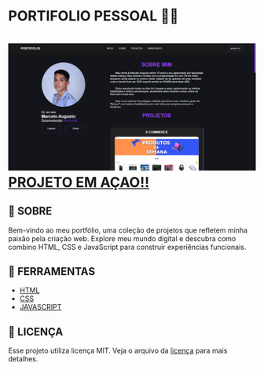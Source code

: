 # PORTIFOLIO PESSOAL 🙋‍♂️
<h1>
    <img src="src/img/CAPA-PORTIFOLIO.png"> 
    <a href="https://marceloaugusto33.github.io/PORTIFOLIO/">PROJETO EM AÇAO!!</a>
</h1>


## 📕 SOBRE

Bem-vindo ao meu portfólio, uma coleção de projetos que refletem minha paixão pela criação web. Explore meu mundo digital e descubra como combino HTML, CSS e JavaScript para construir experiências funcionais.

## 🔨 FERRAMENTAS

- [HTML](https://developer.mozilla.org/pt-BR/docs/Web/HTML)
- [CSS](https://developer.mozilla.org/pt-BR/docs/Web/CSS)
- [JAVASCRIPT](https://developer.mozilla.org/pt-BR/docs/Web/JavaScript)

## 📃 LICENÇA
Esse projeto utiliza licença MIT. Veja o arquivo da [licença](https://github.com/MarceloAugusto33/PORTIFOLIO/blob/main/LICENSE) para mais detalhes.

